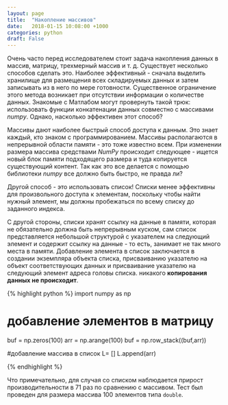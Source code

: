 ```yaml
---
layout: page
title:  "Накопление массивов"
date:   2018-01-15 10:08:00 +1000
categories: python
draft: False
---
```


Очень часто перед исследователем стоит задача накопления данных в массив, матрицу, трехмерный массив и т. д. Существует несколько способов сделать это. Наиболее эффективный - сначала выделить хранилище для размещения всех складируемых данных и затем записывать из в него по мере готовности. Существенное ограничение этого метода возникает при отсутствии информации о количестве данных. Знакомые с Матлабом могут провернуть такой трюк: использовать функции конкатенации данных совместно с массивами *numpy*. Однако, насколько эффективен этот способ?

Массивы дают наиболее быстрый способ доступа к данным. Это знает каждый, кто знаком с программированием. Массивы располагаются в непрерывной области памяти - это тоже известно всем. При изменении размера массива средствами *NumPy* происходит следующее - ищется новый блок памяти подходящего размера и туда копируется существующий контент. Так как это все делается с помощью библиотеки *numpy* все должно быть быстро, не правда ли?

Другой способ - это использовать список! Списки менее эффективны для произвольного доступа к элементам, поскольку чтобы найти нужный элемент, мы должны пробежаться по всему списку до заданного индекса.

С другой стороны, списки хранят ссылку на данные в памяти, которая не обязательно должна быть непрерывным куском, сам список представляется небольшой структурой с указателем на следующий элемент и содержит ссылку на данные - то есть, занимает не так много места в памяти. Добавление элемента в список заключается в создании экземпляра объекта списка, присваиванию указателю на объект соответствующих данных и присваивание указателю на следующий элемент адреса головы списка. никакого **копирования данных не происходит**.

{% highlight python %}
import numpy as np

# добавление элементов в матрицу
buf = np.zeros(100)
arr = np.arange(100)
buf = np.row_stack((buf,arr))


#добавление массива в список
L= []
L.append(arr)

{% endhighlight %}

Что примечательно, для случая со списком наблюдается прирост производительности в 71 раз по сравнению с массивом. Тест был проведен для размера массива 100 элементов типа `double`.
